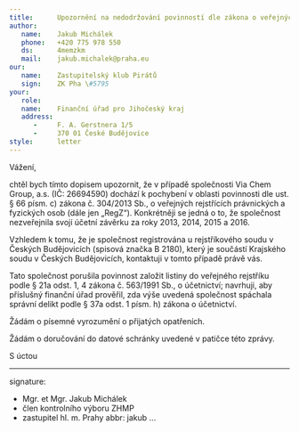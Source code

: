 ```yaml
---
title:      Upozornění na nedodržování povinností dle zákona o veřejných rejstřících
author:
   name:    Jakub Michálek
   phone:   +420 775 978 550
   ds:      4memzkm
   mail:    jakub.michalek@praha.eu
our:
   name:    Zastupitelský klub Pirátů
   sign:    ZK Pha \#5795
your:
   role:    
   name:    Finanční úřad pro Jihočeský kraj
   address:
      -     F. A. Gerstnera 1/5
      -     370 01 České Budějovice
style:      letter
---
```


Vážení, 

chtěl bych tímto dopisem upozornit, že v případě společnosti Via Chem Group, a.s. (IČ: 26694590) dochází k pochybení v oblasti povinnosti dle ust. § 66 písm. c) zákona č. 304/2013 Sb., o veřejných rejstřících právnických a fyzických osob (dále jen „RegZ“). Konkrétněji se jedná o to, že společnost nezveřejnila svojí účetní závěrku za roky 2013, 2014, 2015 a 2016. 

Vzhledem k tomu, že je společnost registrována u rejstříkového soudu v Českých Budějovicích (spisová značka B 2180), který je součástí Krajského soudu v Českých Budějovicích, kontaktuji v tomto případě právě vás. 

Tato společnost porušila povinnost založit listiny do veřejného rejstříku podle § 21a odst. 1, 4 zákona č. 563/1991 Sb., o účetnictví; navrhuji, aby příslušný finanční úřad prověřil, zda výše uvedená společnost spáchala správní delikt podle § 37a odst. 1 písm. h) zákona o účetnictví.

Žádám o písemné vyrozumění o přijatých opatřeních.

Žádám o doručování do datové schránky uvedené v patičce této zprávy.

S úctou

---
signature: 
  - Mgr. et Mgr. Jakub Michálek
  - člen kontrolního výboru ZHMP
  - zastupitel hl. m. Prahy
abbr:       jakub
...
